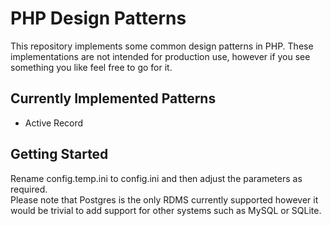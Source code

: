 # PHP Design Patterns

This repository implements some common design patterns in PHP.  These implementations are
not intended for production use, however if you see something you like feel free to go for it.

## Currently Implemented Patterns

* Active Record

## Getting Started
Rename config.temp.ini to config.ini and then adjust the parameters as required.  
Please note that Postgres is the only RDMS currently supported however it would be trivial
to add support for other systems such as MySQL or SQLite.